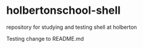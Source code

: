 # holbertonschool-shell
repository for studying and testing shell at holberton

Testing change to README.md
